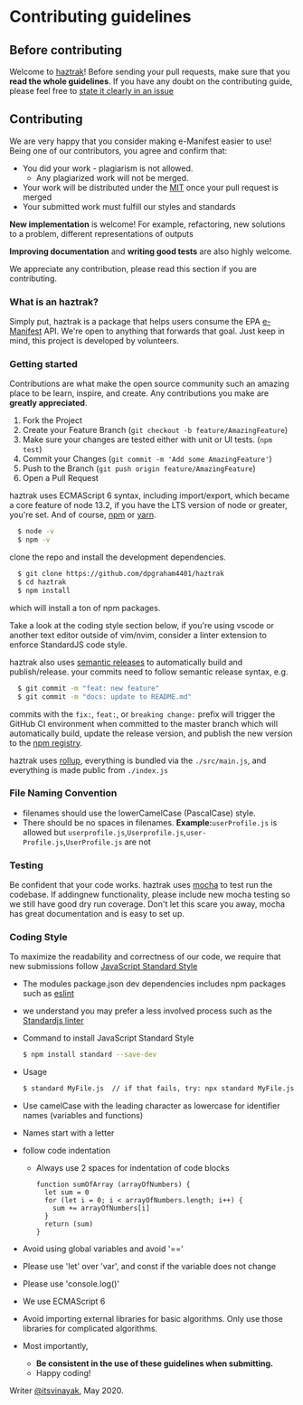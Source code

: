 # Contributing guidelines

## Before contributing

Welcome to [haztrak](https://github.com/dpgraham4401/haztrak)! Before sending your pull requests, make sure that you **read the whole guidelines**. If you have any doubt on the contributing guide, please feel free to [state it clearly in an issue](https://github.com/dpgraham4401/haztrak/issues/new)

## Contributing

We are very happy that you consider making e-Manifest easier to use! Being one of our contributors, you agree and confirm that:
- You did your work - plagiarism is not allowed.
  - Any plagiarized work will not be merged.
- Your work will be distributed under the [MIT](../LICENSE.md) once your pull request is merged
- Your submitted work must fulfill our styles and standards

**New implementation** is welcome! For example, refactoring, new solutions to a problem, different representations of outputs

**Improving documentation** and **writing good tests** are also highly welcome.

We appreciate any contribution, please read this section if you are contributing.

### What is an haztrak?

Simply put, haztrak is a package that helps users consume the EPA 
[e-Manifest](https://www.epa.gov/e-manifest) API. We're open to anything that forwards that goal. 
Just keep in mind, this project is developed by volunteers.

### Getting started
Contributions are what make the open source community such an amazing place to be learn, inspire, and create. Any contributions you make are **greatly appreciated**.

1. Fork the Project
2. Create your Feature Branch (`git checkout -b feature/AmazingFeature`)
3. Make sure your changes are tested either with unit or UI tests. (`npm test`)
4. Commit your Changes (`git commit -m 'Add some AmazingFeature'`)
5. Push to the Branch (`git push origin feature/AmazingFeature`)
6. Open a Pull Request

haztrak uses ECMAScript 6 syntax, including import/export, which became a core feature of node 13.2, if you have the LTS version of node or greater, you're set. And of course, [npm](https://www.npmjs.com/) or [yarn](https://yarnpkg.com/).
```bash
  $ node -v
  $ npm -v
```
clone the repo and install the development dependencies.
```bash
  $ git clone https://github.com/dpgraham4401/haztrak
  $ cd haztrak
  $ npm install
```
which will install a ton of npm packages.

Take a look at the coding style section below, if you're using vscode or another text editor outside of vim/nvim, consider a linter extension to enforce StandardJS code style.

haztrak also uses [semantic releases](https://semantic-release.gitbook.io/semantic-release/) to automatically build and publish/release. your commits need to follow semantic release syntax, e.g.
```bash
  $ git commit -m "feat: new feature"
  $ git commit -m "docs: update to README.md"
```
commits with the ```fix:```, ```feat:```, or ```breaking change:``` prefix will trigger the GitHub CI environment when committed to the master branch which will automatically build, update the release version, and publish the new version to the [npm registry](https://www.npmjs.com/package/haztrak).

haztrak uses [rollup](https://www.rollupjs.org/guide/en/), everything is
bundled via the `./src/main.js`, and everything is made public from `./index.js`

### File Naming Convention
  - filenames should use the lowerCamelCase (PascalCase) style.
  - There should be no spaces in filenames.
 **Example:**`userProfile.js` is allowed but `userprofile.js`,`Userprofile.js`,`user-Profile.js`,`UserProfile.js` are not

### Testing

Be confident that your code works.
haztrak uses [mocha](https://mochajs.org/) to test run the codebase. 
If addingnew functionality, please include new mocha testing so we still have 
good dry run coverage. Don't let this scare you away, mocha has great documentation
and is easy to set up.

### Coding Style

To maximize the readability and correctness of our code, we require that 
new submissions follow [JavaScript Standard Style](https://standardjs.com/)
  - The modules package.json dev dependencies includes npm packages such as
[eslint](https://www.npmjs.com/package/eslint)

  - we understand you may prefer a less involved process such 
as the [Standardjs linter](https://standardjs.com/)
  - Command to  install JavaScript Standard Style
    ```bash
    $ npm install standard --save-dev
    ```
  - Usage
    ```bash
    $ standard MyFile.js  // if that fails, try: npx standard MyFile.js
    ```

- Use camelCase with the leading character as lowercase for identifier names (variables and functions)
- Names start with a letter
- follow code indentation
  - Always use 2 spaces for indentation of code blocks
    ```
    function sumOfArray (arrayOfNumbers) {
      let sum = 0
      for (let i = 0; i < arrayOfNumbers.length; i++) {
        sum += arrayOfNumbers[i]
      }
      return (sum)
    }

    ```
- Avoid using global variables and avoid '=='
- Please use 'let' over 'var', and const if the variable does not change
- Please use 'console.log()'
- We use ECMAScript 6
- Avoid importing external libraries for basic algorithms. Only use those 
libraries for complicated algorithms.
- Most importantly,
  - **Be consistent in the use of these guidelines when submitting.**
  - Happy coding!

Writer [@itsvinayak](https://github.com/itsvinayak), May 2020.

